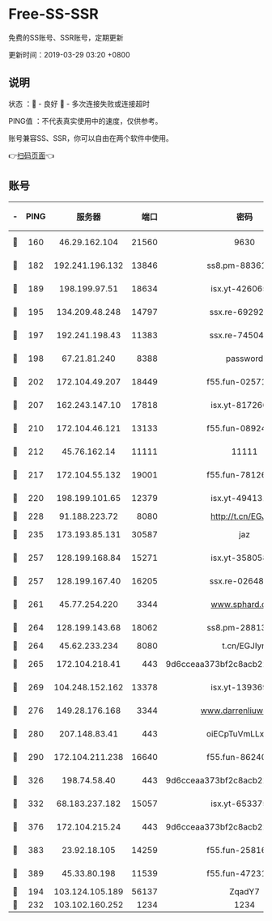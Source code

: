 # Free-SS-SSR

免费的SS账号、SSR账号，定期更新

更新时间：2019-03-29 03:20 +0800

## 说明

状态     ：🙂 - 良好 🙁 - 多次连接失败或连接超时

PING值   ：不代表真实使用中的速度，仅供参考。

账号兼容SS、SSR，你可以自由在两个软件中使用。

👉[扫码页面](https://liesauer.github.io/Free-SS-SSR/)👈

## 账号

|-|PING|服务器|端口|密码|加密方式|区域|
|:----:|:----:|:-----:|-----:|:----:|:----:|:----:|
|🙂|160|46.29.162.104|21560|9630|aes-128-ctr|RU|
|🙂|182|192.241.196.132|13846|ss8.pm-88361455|aes-256-cfb|US|
|🙂|189|198.199.97.51|18634|isx.yt-42606522|aes-256-cfb|US|
|🙂|195|134.209.48.248|14797|ssx.re-69292287|aes-256-cfb|US|
|🙂|197|192.241.198.43|11383|ssx.re-74504347|aes-256-cfb|US|
|🙂|198|67.21.81.240|8388|password|aes-256-cfb|US|
|🙂|202|172.104.49.207|18449|f55.fun-02571373|aes-256-cfb|SG|
|🙂|207|162.243.147.10|17818|isx.yt-81726610|aes-256-cfb|US|
|🙂|210|172.104.46.121|13133|f55.fun-08924883|aes-256-cfb|SG|
|🙂|212|45.76.162.14|11111|11111|aes-256-cfb|SG|
|🙂|217|172.104.55.132|19001|f55.fun-78126963|aes-256-cfb|SG|
|🙂|220|198.199.101.65|12379|isx.yt-49413164|aes-256-cfb|US|
|🙂|228|91.188.223.72|8080|http://t.cn/EGJIyrl|rc4-md5|RU|
|🙂|235|173.193.85.131|30587|jaz|aes-256-cfb|US|
|🙂|257|128.199.168.84|15271|isx.yt-35805853|aes-256-cfb|SG|
|🙂|257|128.199.167.40|16205|ssx.re-02648132|aes-256-cfb|SG|
|🙂|261|45.77.254.220|3344|www.sphard.com|aes-256-cfb|SG|
|🙂|264|128.199.143.68|18062|ss8.pm-28813046|aes-256-cfb|SG|
|🙂|264|45.62.233.234|8080|t.cn/EGJIyrl|rc4-md5|CA|
|🙂|265|172.104.218.41|443|9d6cceaa373bf2c8acb22e60b6a58be6|aes-256-cfb|US|
|🙂|269|104.248.152.162|13378|isx.yt-13936918|aes-256-cfb|SG|
|🙂|276|149.28.176.168|3344|www.darrenliuwei.com|aes-256-cfb|AU|
|🙂|280|207.148.83.41|443|oiECpTuVmLLxk4Ts|aes-256-cfb|AU|
|🙂|290|172.104.211.238|16640|f55.fun-86240791|aes-256-cfb|US|
|🙂|326|198.74.58.40|443|9d6cceaa373bf2c8acb22e60b6a58be6|aes-256-cfb|US|
|🙂|332|68.183.237.182|15057|isx.yt-65337564|aes-256-cfb|SG|
|🙂|376|172.104.215.24|443|9d6cceaa373bf2c8acb22e60b6a58be6|aes-256-cfb|US|
|🙂|383|23.92.18.105|14259|f55.fun-25816002|aes-256-cfb|US|
|🙂|389|45.33.80.198|11539|f55.fun-47231627|aes-256-cfb|US|
|🙂|194|103.124.105.189|56137|ZqadY7|chacha20|US|
|🙁|232|103.102.160.252|1234|1234|rc4-md5|JP|
